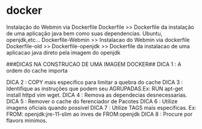 # docker
Instalação do Webmin via Dockerfile
Dockerfile >> Dockerfile da instalação de uma aplicação java bem como suas dependencias. Ubuntu, openjdk,etc...
Dockerfile-Webmin >> Instalacao do Webmin via dockerfile
Dockerfile-old >>
Dockerfile-openjdk >> Dockerfile da instalacao de uma aplicacao java direto pela imagem do openjdk


###DICAS NA CONSTRUCAO DE UMA IMAGEM DOCKER##
DICA 1 : A ordem do cache importa

DICA 2 : COPY mais especifico para limitar a quebra do cache
DICA 3 : Identifique as instruções que podem seu AGRUPADAS.Ex: RUN apt-get install httpd vim wget.
DICA 4 : Remova as dependecias desnecessarias.
DICA 5 : Remover o cache do ferenciador de Pacotes
DICA 6 : Utilize imagens oficiais quando possivel
DICA 7 : Utilize TAGS mais especificas. Ex: FROM: openjdk:jre-11-slim ao inves de FROM:openjdk
DICA 8 : Procure por flavors minimos.
